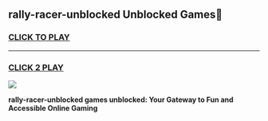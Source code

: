 
## rally-racer-unblocked Unblocked Games👋
<h3>
<a href="https://news.freeplayer.one?title=rally-racer-unblocked&ref=16F">CLICK TO PLAY</a></h3>
<hr>

<h3>
<a href="https://news.freeplayer.one?title=rally-racer-unblocked&ref=16F">CLICK 2 PLAY</a>
  
</h3>

<a href="https://news.freeplayer.one?title=rally-racer-unblocked&ref=16F/"><img src="https://clearcache.store/games.png"></a>


**rally-racer-unblocked games unblocked: Your Gateway to Fun and Accessible Online Gaming**

